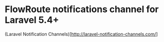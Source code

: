 # FlowRoute notifications channel for Laravel 5.4+

(Laravel Notification Channels)[http://laravel-notification-channels.com/]
